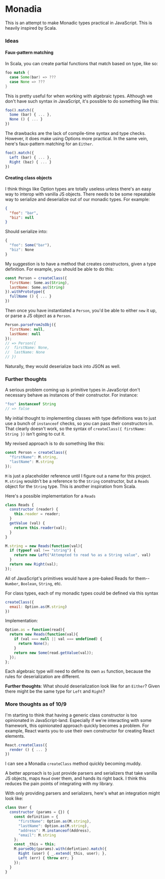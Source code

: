 # Monadia

This is an attempt to make Monadic types practical in JavaScript. This is heavily inspired by Scala.

### Ideas

#### Faux-pattern matching

In Scala, you can create partial functions that match based on type, like so:

```scala
foo match {
  case Some(bar) => ???
  case None => ???
}
```

This is pretty useful for when working with algebraic types. Although we don't have such syntax in JavaScript, it's possible to do something like this:

```js
foo().match({
  Some (bar) { ... },
  None () { ... }
})
```

The drawbacks are the lack of compile-time syntax and type checks. However, it does make using Options more practical. In the same vein, here's faux-pattern matching for an `Either`.

```js
foo().match({
  Left (bar) { ... },
  Right (baz) { ... }
})
```


#### Creating class objects

I think things like Option types are totally useless unless there's an easy way to interop with vanilla JS objects. There needs to be some repeatable way to serialize and deserialize out of our monadic types. For example:

```json
{
  "foo": "bar",
  "biz": null
}
```

Should serialize into:

```js
{
  "foo": Some("bar"),
  "biz": None
}
```

My suggestion is to have a method that creates constructors, given a type definition. For example, you should be able to do this:

```js
const Person = createClass({
  firstName: Some.as(String),
  lastName: Some.as(String)
}).withPrototype({
  fullName () { ... }
})
```

Then once you have instantiated a `Person`, you'd be able to either `new` it up, or parse a JS object as a `Person`.

```js
Person.parseFromJsObj({
  firstName: null,
  lastName: null
});
// => Person({
//  firstName: None,
//  lastName: None
// })
```

Naturally, they would deserialize back into JSON as well.


### Further thoughts

A serious problem coming up is primitive types in JavaScript don't necessary behave as instances of their constructor. For instance:

```js
"foo" instanceof String
// => false
```

My initial thought to implementing classes with type definitions was to just use a bunch of `instanceof` checks, so you can pass their constructors in. That clearly doesn't work, so the syntax of `createClass({ firstName: String })` isn't going to cut it.

My revised approach is to do something like this:

```js
const Person = createClass({
  "firstName": M.string,
  "lastName": M.string
});
```

`M` is just a placeholder reference until I figure out a name for this project. `M.string` wouldn't be a reference to the `String` constructor, but a `Reads` object for the `String` type. This is another inspiration from Scala.

Here's a possible implementation for a `Reads`

```js
class Reads {
  constructor (reader) {
    this.reader = reader;
  }
  getValue (val) {
    return this.reader(val);
  }
}

M.string = new Reads(function(val){
  if (typeof val !== "string") {
    return new Left("Attempted to read %o as a String value", val)
  }
  return new Right(val);
});
```

All of JavaScript's primitives would have a pre-baked Reads for them--`Number`, `Boolean`, `String`, etc. 

For class types, each of my monadic types could be defined via this syntax

```js
createClass({
  email: Option.as(M.string)
})
```

Implementation:

```js
Option.as = function(read){
  return new Reads(function(val){
    if (val === null || val === undefined) {
      return None();
    }
    return new Some(read.getValue(val));
  });
};
```

Each algebraic type will need to define its own `as` function, because the rules for deserialization are different.

**Further thoughts**: What should deserialization look like for an `Either`? Given there might be the same type for `Left` and `Right`?


### More thoughts as of 10/9

I'm starting to think that having a generic class constructor is too opinionated in JavaScript-land. Especially if we're interacting with some framework, this opinionated approach quickly becomes a problem. For example, React wants you to use their own constructor for creating React elements.

```js
React.createClass({
  render () { ... }
})
```

I can see a Monadia `createClass` method quickly becoming muddy.

A better approach is to just provide parsers and serializers that take vanilla JS objects, maps `Read` over them, and hands its right back. I think this reduces the pain points of integrating with my library.

With only providing parsers and serializers, here's what an integration might look like:

```js
class User {
  constructor (params = {}) {
    const definition = {
      "firstName": Option.as(M.string),
      "lastName": Option.as(M.string),
      "address": M.instanceof(Address),
      "email": M.string
    };
    const _this = this;
    M.parseObj(params).with(defintion).match({
      Right (user) { _.extend(_this, user); },
      Left (err) { throw err; }
    });
  }
}
```